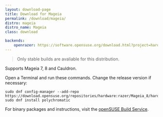 ```yaml
---
layout: download-page
title: Download for Mageia
permalink: /download/mageia/
distro: mageia
distro_name: Mageia
class: download

backends:
    openrazer: https://software.opensuse.org/download.html?project=hardware%3Arazer&package=openrazer-meta
---
```


> Only stable builds are avaliable for this distribution.

Supports Mageia 7, 8 and Cauldron.

Open a Terminal and run these commands. Change the release version if necessary:

```
sudo dnf config-manager --add-repo https://download.opensuse.org/repositories/hardware:razer/Mageia_8/hardware:razer.repo
sudo dnf install polychromatic
```

For binary packages and instructions, visit the
[openSUSE Build Service](https://software.opensuse.org/download.html?project=hardware%3Arazer&package=polychromatic).
